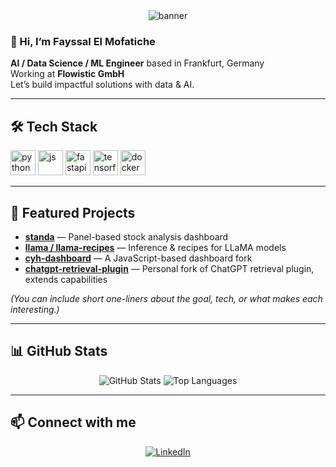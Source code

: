 <!-- Banner / header -->
<div align="center">
  <img src="https://capsule-render.vercel.app/api?text=Hello%2C%20I%20am%20Fayssal!&animation=fadeIn&color=gradient" alt="banner"/>
</div>

### 👋 Hi, I’m Fayssal El Mofatiche

**AI / Data Science / ML Engineer** based in Frankfurt, Germany  
Working at **Flowistic GmbH**  
Let’s build impactful solutions with data & AI.

---

## 🛠️ Tech Stack

<p align="left">
  <img src="https://cdn.jsdelivr.net/gh/devicons/devicon/icons/python/python-original.svg" alt="python" width="40" height="40"/>
  <img src="https://cdn.jsdelivr.net/gh/devicons/devicon/icons/javascript/javascript-original.svg" alt="js" width="40" height="40"/>
  <img src="https://cdn.jsdelivr.net/gh/devicons/devicon/icons/fastapi/fastapi-original.svg" alt="fastapi" width="40" height="40"/>
  <img src="https://cdn.jsdelivr.net/gh/devicons/devicon/icons/tensorflow/tensorflow-original.svg" alt="tensorflow" width="40" height="40"/>
  <img src="https://cdn.jsdelivr.net/gh/devicons/devicon/icons/docker/docker-original.svg" alt="docker" width="40" height="40"/>
  <!-- Add more as you like -->
</p>

---

## 📂 Featured Projects

- **[standa](https://github.com/fayssal-elmofatiche/standa)** — Panel-based stock analysis dashboard  
- **[llama / llama-recipes](https://github.com/fayssal-elmofatiche/llama-recipes)** — Inference & recipes for LLaMA models  
- **[cyh-dashboard](https://github.com/fayssal-elmofatiche/cyh-dashboard)** — A JavaScript-based dashboard fork  
- **[chatgpt-retrieval-plugin](https://github.com/fayssal-elmofatiche/chatgpt-retrieval-plugin)** — Personal fork of ChatGPT retrieval plugin, extends capabilities  

*(You can include short one-liners about the goal, tech, or what makes each interesting.)*

---

## 📊 GitHub Stats

<p align="center">
  <img src="https://github-readme-stats.vercel.app/api?username=fayssal-elmofatiche&show_icons=true&theme=radical" alt="GitHub Stats" />
  <img src="https://github-readme-stats.vercel.app/api/top-langs/?username=fayssal-elmofatiche&layout=compact&theme=radical" alt="Top Languages" />
</p>

---

## 📫 Connect with me

<p align="center">
  <a href="https://www.linkedin.com/in/elmofatiche"><img src="https://img.shields.io/badge/LinkedIn-blue?logo=linkedin" alt="LinkedIn"></a>
  <!-- Or add Twitter, Website, etc. -->
</p>
